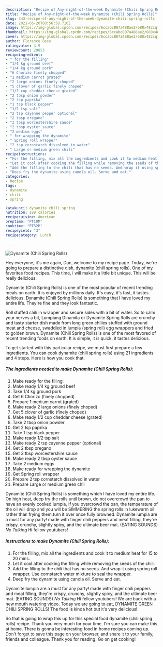```yaml
---
description: "Recipe of Any-night-of-the-week Dynamite (Chili Spring Rolls)"
title: "Recipe of Any-night-of-the-week Dynamite (Chili Spring Rolls)"
slug: 343-recipe-of-any-night-of-the-week-dynamite-chili-spring-rolls
date: 2021-06-20T00:56:58.710Z
image: https://img-global.cpcdn.com/recipes/6ccabc807a488ae2/680x482cq70/dynamite-chili-spring-rolls-recipe-main-photo.jpg
thumbnail: https://img-global.cpcdn.com/recipes/6ccabc807a488ae2/680x482cq70/dynamite-chili-spring-rolls-recipe-main-photo.jpg
cover: https://img-global.cpcdn.com/recipes/6ccabc807a488ae2/680x482cq70/dynamite-chili-spring-rolls-recipe-main-photo.jpg
author: Florence Bass
ratingvalue: 4.9
reviewcount: 29853
recipeingredient:
- " for the filling"
- "1/4 kg ground beef"
- "1/4 kg ground pork"
- "6 Chorizo finely chopped"
- "1 medium carrot grated"
- "2 large onions finely choped"
- "5 clover of garlic finely choped"
- "1/2 cup cheddar cheese grated"
- "2 tbsp onion powder"
- "2 tsp paprika"
- "1 tsp black pepper"
- "1/2 tsp salt"
- "2 tsp cayenne pepper optional"
- "2 tbsp oregano"
- "3 tbsp worcestershire sauce"
- "2 tbsp oyster sauce"
- "2 medium eggs"
- " for wrapping the dynamite"
- " Spring roll wrapper"
- "2 tsp cornstarch dissolved in water"
- " Large or medium green chili"
recipeinstructions:
- "For the filling, mix all the ingredients and cook it to medium heat for 15 to 20 mins."
- "Let it cool after cooking the filling while removing the seeds of the chili."
- "Add the filling to the chili that has no seeds. And wrap it using spring roll wrapper. Use cornstarch water mixture to seal the wrapper."
- "Deep fry the dynamite using canola oil. Serve and eat."
categories:
- Recipe
tags:
- dynamite
- chili
- spring

katakunci: dynamite chili spring 
nutrition: 189 calories
recipecuisine: American
preptime: "PT10M"
cooktime: "PT32M"
recipeyield: "3"
recipecategory: Lunch

---
```



![Dynamite (Chili Spring Rolls)](https://img-global.cpcdn.com/recipes/6ccabc807a488ae2/680x482cq70/dynamite-chili-spring-rolls-recipe-main-photo.jpg)

Hey everyone, it's me again, Dan, welcome to my recipe page. Today, we're going to prepare a distinctive dish, dynamite (chili spring rolls). One of my favorites food recipes. This time, I will make it a little bit unique. This will be really delicious.

Dynamite (Chili Spring Rolls) is one of the most popular of recent trending meals on earth. It is enjoyed by millions daily. It's easy, it's fast, it tastes delicious. Dynamite (Chili Spring Rolls) is something that I have loved my entire life. They're fine and they look fantastic.

Roll stuffed chili in wrapper and secure sides with a bit of water. So to calm your nerves a bit, Lumpiang Dinamita or Dynamite Spring Rolls are crunchy and tasty starter dish made from long green chilies stuffed with ground meat and cheese, swaddled in lumpia (spring roll) egg wrappers and fried to golden brown. Dynamite (Chili Spring Rolls) is one of the most favored of recent trending foods on earth. It is simple, it is quick, it tastes delicious.


To get started with this particular recipe, we must first prepare a few ingredients. You can cook dynamite (chili spring rolls) using 21 ingredients and 4 steps. Here is how you cook that.

<!--inarticleads1-->

##### The ingredients needed to make Dynamite (Chili Spring Rolls):

1. Make ready  for the filling:
1. Make ready 1/4 kg ground beef
1. Take 1/4 kg ground pork
1. Get 6 Chorizo (finely chopped)
1. Prepare 1 medium carrot (grated)
1. Make ready 2 large onions (finely choped)
1. Get 5 clover of garlic (finely choped)
1. Make ready 1/2 cup cheddar cheese (grated)
1. Take 2 tbsp onion powder
1. Get 2 tsp paprika
1. Take 1 tsp black pepper
1. Make ready 1/2 tsp salt
1. Make ready 2 tsp cayenne pepper (optional)
1. Get 2 tbsp oregano
1. Get 3 tbsp worcestershire sauce
1. Make ready 2 tbsp oyster sauce
1. Take 2 medium eggs
1. Make ready  for wrapping the dynamite
1. Get  Spring roll wrapper
1. Prepare 2 tsp cornstarch dissolved in water
1. Prepare  Large or medium green chili


Dynamite (Chili Spring Rolls) is something which I have loved my entire life. On high heat, deep fry the rolls until brown, do not overcrowd the pan to have an evenly cooked lumpia, If you overcrowd the pan, the temperature of the oil will drop and you will be SIMMERING the spring rolls in lukewarm oil rather than frying them.turn it over once fully browned. Dynamite lumpia are a must for any party! made with finger chili peppers and meat filling, they&#39;re crispy, crunchy, slightly spicy, and the ultimate beer mat. (EATING SOUNDS) *No Talking* Hi fellow youtubers! 

<!--inarticleads2-->

##### Instructions to make Dynamite (Chili Spring Rolls):

1. For the filling, mix all the ingredients and cook it to medium heat for 15 to 20 mins.
1. Let it cool after cooking the filling while removing the seeds of the chili.
1. Add the filling to the chili that has no seeds. And wrap it using spring roll wrapper. Use cornstarch water mixture to seal the wrapper.
1. Deep fry the dynamite using canola oil. Serve and eat.


Dynamite lumpia are a must for any party! made with finger chili peppers and meat filling, they&#39;re crispy, crunchy, slightly spicy, and the ultimate beer mat. (EATING SOUNDS) *No Talking* Hi fellow youtubers! We are back with a new mouth watering video. Today we are going to eat, DYNAMITE GREEN CHILI SPRING ROLLS! The food is kinda hot but it&#39;s very delicious! 

So that is going to wrap this up for this special food dynamite (chili spring rolls) recipe. Thank you very much for your time. I'm sure you can make this at home. There is gonna be interesting food in home recipes coming up. Don't forget to save this page on your browser, and share it to your family, friends and colleague. Thank you for reading. Go on get cooking!
